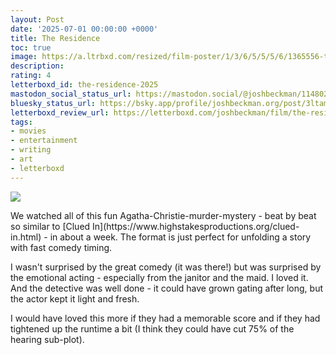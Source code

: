```yaml
---
layout: Post
date: '2025-07-01 00:00:00 +0000'
title: The Residence
toc: true
image: https://a.ltrbxd.com/resized/film-poster/1/3/6/5/5/5/6/1365556-the-residence-2025-0-600-0-900-crop.jpg?v=ae1ae88cef
description:
rating: 4
letterboxd_id: the-residence-2025
mastodon_social_status_url: https://mastodon.social/@joshbeckman/114802548451603199
bluesky_status_url: https://bsky.app/profile/joshbeckman.org/post/3ltamexi62j2q
letterboxd_review_url: https://letterboxd.com/joshbeckman/film/the-residence-2025/
tags:
- movies
- entertainment
- writing
- art
- letterboxd
---
```


 <p><img src="https://a.ltrbxd.com/resized/film-poster/1/3/6/5/5/5/6/1365556-the-residence-2025-0-600-0-900-crop.jpg?v=ae1ae88cef"/></p> <p>We watched all of this fun Agatha-Christie-murder-mystery - beat by beat so similar to [Clued In](https://www.highstakesproductions.org/clued-in.html) - in about a week. The format is just perfect for unfolding a story with fast comedy timing.</p><p>I wasn't surprised by the great comedy (it was there!) but was surprised by the emotional acting - especially from the janitor and the maid. I loved it. And the detective was well done - it could have grown gating after long, but the actor kept it light and fresh.</p><p>I would have loved this more if they had a memorable score and if they had tightened up the runtime a bit (I think they could have cut 75% of the hearing sub-plot).</p> 
